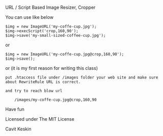 URL / Script Based Image Resizer, Cropper


You can use like below

	$img = new ImageURL('my-coffe-cup.jpg');
	$img->execScript('crop,160,90');
	$img->save('my-small-sized-coffee-cup.jpg');
	
or 

	$img = new ImageURL('my-coffe-cup.jpg@crop,160,90');
	$img->save();  
		
or (it is my first reason for writing this class)

	put .htaccess file under /images folder your web site and make sure about RewriteRule URL is correct.

	and try to reach blow url 
		
		/images/my-coffe-cup.jpg@crop,160,90
	
	

Have fun


Licensed under The MIT License


Cavit Keskin
